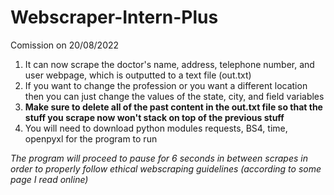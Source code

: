 # Webscraper-Intern-Plus
Comission on 20/08/2022
1. It can now scrape the doctor's name, address, telephone number, and user webpage, which is outputted to a text file (out.txt)
2. If you want to change the profession or you want a different location then you can just change the values of the state, city, and field variables
3. **Make sure to delete all of the past content in the out.txt file so that the stuff you scrape now won't stack on top of the previous stuff**
4. You will need to download python modules requests, BS4, time, openpyxl for the program to run

*The program will proceed to pause for 6 seconds in between scrapes in order to properly follow ethical webscraping guidelines (according to some page I read online)*
